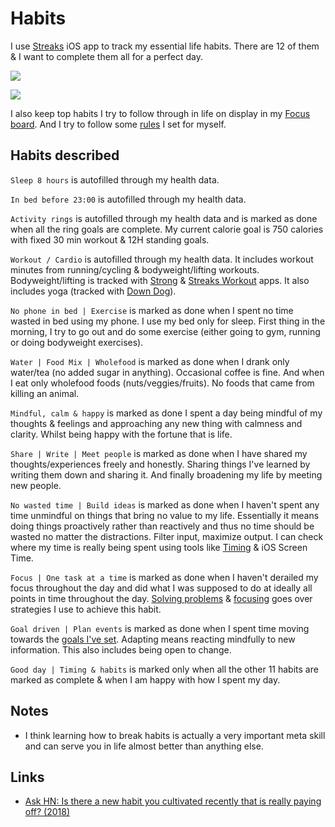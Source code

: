 # Habits

I use [Streaks](https://streaksapp.com) iOS app to track my essential life habits. There are 12 of them & I want to complete them all for a perfect day.

![](https://i.imgur.com/Mx2Pd4F.jpg)

![](https://i.imgur.com/NJjPn8X.jpg)

I also keep top habits I try to follow through in life on display in my [Focus board](focusing.md). And I try to follow some [rules](rules.md) I set for myself.

## Habits described

`Sleep 8 hours` is autofilled through my health data.

`In bed before 23:00` is autofilled through my health data.

`Activity rings` is autofilled through my health data and is marked as done when all the ring goals are complete. My current calorie goal is 750 calories with fixed 30 min workout & 12H standing goals.

`Workout / Cardio` is autofilled through my health data. It includes workout minutes from running/cycling & bodyweight/lifting workouts. Bodyweight/lifting is tracked with [Strong](https://strong.app) & [Streaks Workout](https://streaksworkout.com) apps. It also includes yoga (tracked with [Down Dog](https://www.downdogapp.com)).

`No phone in bed | Exercise` is marked as done when I spent no time wasted in bed using my phone. I use my bed only for sleep. First thing in the morning, I try to go out and do some exercise (either going to gym, running or doing bodyweight exercises).

`Water | Food Mix | Wholefood` is marked as done when I drank only water/tea (no added sugar in anything). Occasional coffee is fine. And when I eat only wholefood foods (nuts/veggies/fruits). No foods that came from killing an animal.

`Mindful, calm & happy` is marked as done I spent a day being mindful of my thoughts & feelings and approaching any new thing with calmness and clarity. Whilst being happy with the fortune that is life.

`Share | Write | Meet people` is marked as done when I have shared my thoughts/experiences freely and honestly. Sharing things I've learned by writing them down and sharing it. And finally broadening my life by meeting new people.

`No wasted time | Build ideas` is marked as done when I haven't spent any time unmindful on things that bring no value to my life. Essentially it means doing things proactively rather than reactively and thus no time should be wasted no matter the distractions. Filter input, maximize output. I can check where my time is really being spent using tools like [Timing](../macOS/apps/timing.md) & iOS Screen Time.

`Focus | One task at a time` is marked as done when I haven't derailed my focus throughout the day and did what I was supposed to do at ideally all points in time throughout the day. [Solving problems](../research/solving-problems.md) & [focusing](../focusing/focusing.md) goes over strategies I use to achieve this habit.

`Goal driven | Plan events` is marked as done when I spent time moving towards the [goals I've set](../focusing/focusing.md). Adapting means reacting mindfully to new information. This also includes being open to change.

`Good day | Timing & habits` is marked only when all the other 11 habits are marked as complete & when I am happy with how I spent my day.

## Notes

- I think learning how to break habits is actually a very important meta skill and can serve you in life almost better than anything else.

## Links

- [Ask HN: Is there a new habit you cultivated recently that is really paying off? (2018)](https://news.ycombinator.com/item?id=17291127)
